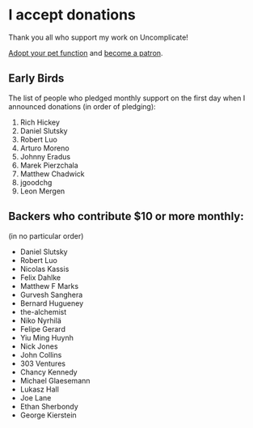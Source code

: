 # I accept donations

Thank you all who support my work on Uncomplicate!

[Adopt your pet function](https://dragan.rocks/articles/18/Patreon-Announcement-Adopt-a-Function) and [become a patron](https://patreon.com/draganrocks).

## Early Birds

The list of people who pledged monthly support on the first day when I announced donations
(in order of pledging):

1. Rich Hickey
2. Daniel Slutsky
3. Robert Luo
4. Arturo Moreno
5. Johnny Eradus
6. Marek Pierzchala
7. Matthew Chadwick
8. jgoodchg
9. Leon Mergen

## Backers who contribute $10 or more monthly:

(in no particular order)

- Daniel Slutsky
- Robert Luo
- Nicolas Kassis
- Felix Dahlke
- Matthew F Marks
- Gurvesh Sanghera
- Bernard Hugueney
- the-alchemist
- Niko Nyrhilä
- Felipe Gerard
- Yiu Ming Huynh
- Nick Jones
- John Collins
- 303 Ventures
- Chancy Kennedy
- Michael Glaesemann
- Lukasz Hall
- Joe Lane
- Ethan Sherbondy
- George Kierstein
